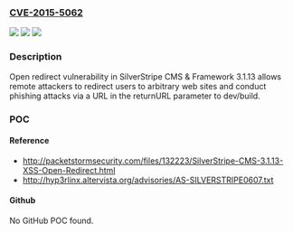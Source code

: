 ### [CVE-2015-5062](https://cve.mitre.org/cgi-bin/cvename.cgi?name=CVE-2015-5062)
![](https://img.shields.io/static/v1?label=Product&message=n%2Fa&color=blue)
![](https://img.shields.io/static/v1?label=Version&message=n%2Fa&color=blue)
![](https://img.shields.io/static/v1?label=Vulnerability&message=n%2Fa&color=brighgreen)

### Description

Open redirect vulnerability in SilverStripe CMS & Framework 3.1.13 allows remote attackers to redirect users to arbitrary web sites and conduct phishing attacks via a URL in the returnURL parameter to dev/build.

### POC

#### Reference
- http://packetstormsecurity.com/files/132223/SilverStripe-CMS-3.1.13-XSS-Open-Redirect.html
- http://hyp3rlinx.altervista.org/advisories/AS-SILVERSTRIPE0607.txt

#### Github
No GitHub POC found.

